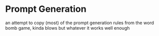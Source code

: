 # Prompt Generation
an attempt to copy (most) of the prompt generation rules from the word bomb game, kinda blows but whatever it works well enough
